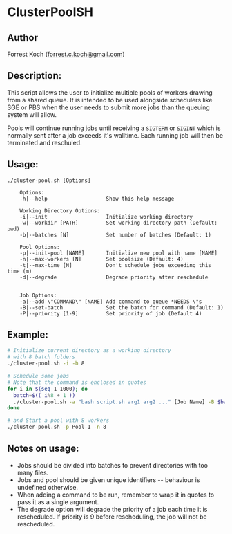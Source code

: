 # ClusterPoolSH
## Author
Forrest Koch (forrest.c.koch@gmail.com)

## Description:
This script allows the user to initialize multiple pools of workers drawing from a shared queue.  It is intended to be used alongside schedulers like SGE or PBS when the user needs to submit more jobs than the queuing system will allow.  

Pools will continue running jobs until receiving a `SIGTERM` or `SIGINT` which is normally sent after a job exceeds it's walltime.  Each running job will then be terminated and reschuled.

## Usage:
```
./cluster-pool.sh [Options]
    
    Options:
    -h|--help                   Show this help message
    
    Working Directory Options:
    -i|--init                   Initialize working directory 
    -w|--workdir [PATH]         Set working directory path (Default: pwd)
    -b|--batches [N]            Set number of batches (Default: 1)
    
    Pool Options:
    -p|--init-pool [NAME]       Initialize new pool with name [NAME]
    -n|--max-workers [N]        Set poolsize (Default: 4)
    -t|--max-time [N]           Don't schedule jobs exceeding this time (m)
    -d|--degrade                Degrade priority after reschedule
   
   
    Job Options:
    -a|--add \"COMMAND\" [NAME] Add command to queue *NEEDS \"s
    -B|--set-batch              Set the batch for command (Default: 1) 
    -P|--priority [1-9]         Set priority of job (Default 4)
```
## Example:
```bash
# Initialize current directory as a working directory
# with 8 batch folders
./cluster-pool.sh -i -b 8

# Schedule some jobs
# Note that the command is enclosed in quotes
for i in $(seq 1 1000); do
  batch=$(( i%8 + 1 ))
  ./cluster-pool.sh -a "bash script.sh arg1 arg2 ..." [Job Name] -B $batch
done

# and Start a pool with 8 workers
./cluster-pool.sh -p Pool-1 -n 8
```

## Notes on usage:
- Jobs should be divided into batches to prevent directories with too many files.
- Jobs and pool should be given unique identifiers -- behaviour is undefined otherwise.
- When adding a command to be run, remember to wrap it in quotes to pass it as a single argument.
- The degrade option will degrade the priority of a job each time it is rescheduled.  If priority is 9 before rescheduling, the job will not be rescheduled.
